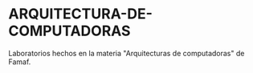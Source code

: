 # ARQUITECTURA-DE-COMPUTADORAS
Laboratorios hechos en la materia "Arquitecturas de computadoras" de Famaf.
